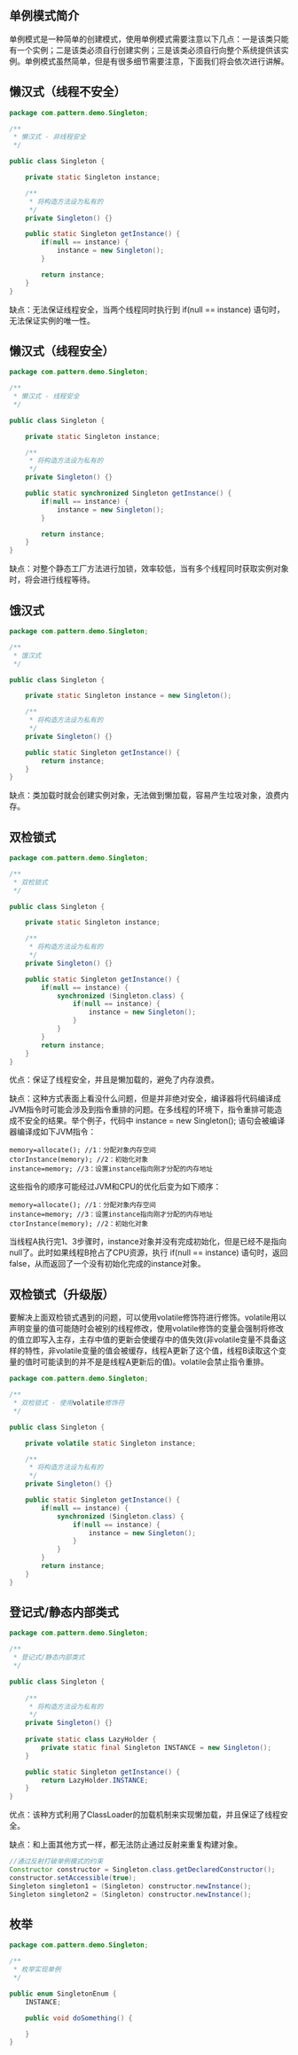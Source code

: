## 单例模式简介
单例模式是一种简单的创建模式，使用单例模式需要注意以下几点：一是该类只能有一个实例；二是该类必须自行创建实例；三是该类必须自行向整个系统提供该实例。单例模式虽然简单，但是有很多细节需要注意，下面我们将会依次进行讲解。

## 懒汉式（线程不安全）
```java
package com.pattern.demo.Singleton;

/**
 * 懒汉式 - 非线程安全
 */

public class Singleton {

    private static Singleton instance;

    /**
     * 将构造方法设为私有的
     */
    private Singleton() {}

    public static Singleton getInstance() {
        if(null == instance) {
            instance = new Singleton();
        }

        return instance;
    }
}
```
缺点：无法保证线程安全，当两个线程同时执行到 if(null == instance) 语句时，无法保证实例的唯一性。

## 懒汉式（线程安全）
```java
package com.pattern.demo.Singleton;

/**
 * 懒汉式 - 线程安全
 */

public class Singleton {

    private static Singleton instance;

    /**
     * 将构造方法设为私有的
     */
    private Singleton() {}

    public static synchronized Singleton getInstance() {
        if(null == instance) {
            instance = new Singleton();
        }

        return instance;
    }
}
```
缺点：对整个静态工厂方法进行加锁，效率较低，当有多个线程同时获取实例对象时，将会进行线程等待。

## 饿汉式
```java
package com.pattern.demo.Singleton;

/**
 * 饿汉式
 */

public class Singleton {

    private static Singleton instance = new Singleton();

    /**
     * 将构造方法设为私有的
     */
    private Singleton() {}

    public static Singleton getInstance() {
        return instance;
    }
}
```
缺点：类加载时就会创建实例对象，无法做到懒加载，容易产生垃圾对象，浪费内存。

## 双检锁式
```java
package com.pattern.demo.Singleton;

/**
 * 双检锁式
 */

public class Singleton {

    private static Singleton instance;

    /**
     * 将构造方法设为私有的
     */
    private Singleton() {}

    public static Singleton getInstance() {
        if(null == instance) {
            synchronized (Singleton.class) {
                if(null == instance) {
                    instance = new Singleton();
                }
            }
        }
        return instance;
    }
}
```
优点：保证了线程安全，并且是懒加载的，避免了内存浪费。

缺点：这种方式表面上看没什么问题，但是并非绝对安全，编译器将代码编译成JVM指令时可能会涉及到指令重排的问题。在多线程的环境下，指令重排可能造成不安全的结果。举个例子，代码中 instance = new Singleton(); 语句会被编译器编译成如下JVM指令：
```
memory=allocate(); //1：分配对象内存空间
ctorInstance(memory); //2：初始化对象
instance=memory; //3：设置instance指向刚才分配的内存地址
```
这些指令的顺序可能经过JVM和CPU的优化后变为如下顺序：
```
memory=allocate(); //1：分配对象内存空间
instance=memory; //3：设置instance指向刚才分配的内存地址
ctorInstance(memory); //2：初始化对象
```
当线程A执行完1、3步骤时，instance对象并没有完成初始化，但是已经不是指向null了。此时如果线程B抢占了CPU资源，执行 if(null == instance) 语句时，返回false，从而返回了一个没有初始化完成的instance对象。

## 双检锁式（升级版）
要解决上面双检锁式遇到的问题，可以使用volatile修饰符进行修饰。volatile用以声明变量的值可能随时会被别的线程修改，使用volatile修饰的变量会强制将修改的值立即写入主存，主存中值的更新会使缓存中的值失效(非volatile变量不具备这样的特性，非volatile变量的值会被缓存，线程A更新了这个值，线程B读取这个变量的值时可能读到的并不是是线程A更新后的值)。volatile会禁止指令重排。
```java
package com.pattern.demo.Singleton;

/**
 * 双检锁式 - 使用volatile修饰符
 */

public class Singleton {

    private volatile static Singleton instance;

    /**
     * 将构造方法设为私有的
     */
    private Singleton() {}

    public static Singleton getInstance() {
        if(null == instance) {
            synchronized (Singleton.class) {
                if(null == instance) {
                    instance = new Singleton();
                }
            }
        }
        return instance;
    }
}
```

## 登记式/静态内部类式
```java
package com.pattern.demo.Singleton;

/**
 * 登记式/静态内部类式
 */

public class Singleton {
    
    /**
     * 将构造方法设为私有的
     */
    private Singleton() {}
    
    private static class LazyHolder {
        private static final Singleton INSTANCE = new Singleton();
    }

    public static Singleton getInstance() {
        return LazyHolder.INSTANCE;
    }
}
```
优点：该种方式利用了ClassLoader的加载机制来实现懒加载，并且保证了线程安全。

缺点：和上面其他方式一样，都无法防止通过反射来重复构建对象。
```java
//通过反射打破单例模式的约束
Constructor constructor = Singleton.class.getDeclaredConstructor();
constructor.setAccessible(true);
Singleton singleton1 = (Singleton) constructor.newInstance();
Singleton singleton2 = (Singleton) constructor.newInstance();
```

## 枚举
```java
package com.pattern.demo.Singleton;

/**
 * 枚举实现单例
 */

public enum SingletonEnum {
    INSTANCE;

    public void doSomething() {

    }
}
```
